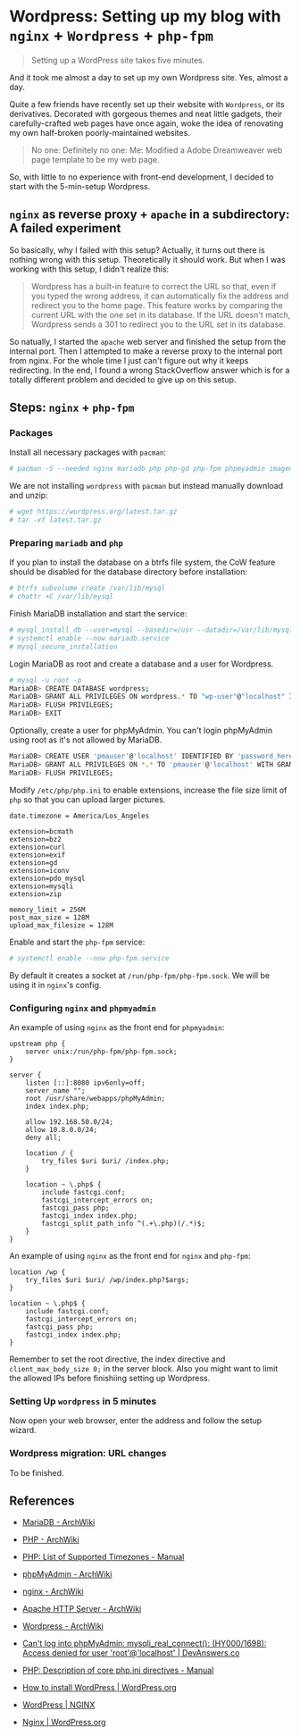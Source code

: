 # Wordpress: Setting up my blog with `nginx` + `Wordpress` + `php-fpm`

> Setting up a WordPress site takes five minutes.

And it took me almost a day to set up my own Wordpress site. Yes, almost a day.

Quite a few friends have recently set up their website with `Wordpress`, or its derivatives. Decorated with gorgeous themes and neat little gadgets, their carefully-crafted web pages have once again, woke the idea of renovating my own half-broken poorly-maintained websites.

> No one:
> Definitely no one:
> Me: Modified a Adobe Dreamweaver web page template to be my web page.

So, with little to no experience with front-end development, I decided to start with the 5-min-setup Wordpress.

## `nginx` as reverse proxy + `apache` in a subdirectory: A failed experiment

So basically, why I failed with this setup? Actually, it turns out there is nothing wrong with this setup. Theoretically it should work. But when I was working with this setup, I didn't realize this:

> Wordpress has a built-in feature to correct the URL so that, even if you typed the wrong address, it can automatically fix the address and redirect you to the home page. This feature works by comparing the current URL with the one set in its database. If the URL doesn't match, Wordpress sends a 301 to redirect you to the URL set in its database.

So natually, I started the `apache` web server and finished the setup from the internal port. Then I attempted to make a reverse proxy to the internal port from nginx. For the whole time I just can't figure out why it keeps redirecting. In the end, I found a wrong StackOverflow answer which is for a totally different problem and decided to give up on this setup.

## Steps: `nginx` + `php-fpm`

### Packages

Install all necessary packages with `pacman`:

```bash
# pacman -S --needed nginx mariadb php php-gd php-fpm phpmyadmin imagemagick php-imagick
```

We are not installing `wordpress` with `pacman` but instead manually download and unzip:

```bash
# wget https://wordpress.org/latest.tar.gz
# tar -xf latest.tar.gz
```

### Preparing `mariadb` and `php`

If you plan to install the database on a btrfs file system, the CoW feature should be disabled for the database directory before installation:

```bash
# btrfs subvolume create /var/lib/mysql
# chattr +C /var/lib/mysql
```

Finish MariaDB installation and start the service:

```bash
# mysql_install_db --user=mysql --basedir=/usr --datadir=/var/lib/mysql
# systemctl enable --now mariadb.service
# mysql_secure_installation
```

Login MariaDB as root and create a database and a user for Wordpress.

```bash
# mysql -u root -p
MariaDB> CREATE DATABASE wordpress;
MariaDB> GRANT ALL PRIVILEGES ON wordpress.* TO "wp-user"@"localhost" IDENTIFIED BY "choose_db_password";
MariaDB> FLUSH PRIVILEGES;
MariaDB> EXIT
```

Optionally, create a user for phpMyAdmin. You can't login phpMyAdmin using root as it's not allowed by MariaDB.

```bash
MariaDB> CREATE USER 'pmauser'@'localhost' IDENTIFIED BY 'password_here';
MariaDB> GRANT ALL PRIVILEGES ON *.* TO 'pmauser'@'localhost' WITH GRANT OPTION;
MariaDB> FLUSH PRIVILEGES;
```

Modify `/etc/php/php.ini` to enable extensions, increase the file size limit of `php` so that you can upload larger pictures.

```
date.timezone = America/Los_Angeles

extension=bcmath
extension=bz2
extension=curl
extension=exif
extension=gd
extension=iconv
extension=pdo_mysql
extension=mysqli
extension=zip

memory_limit = 256M
post_max_size = 128M
upload_max_filesize = 128M
```

Enable and start the `php-fpm` service:

```bash
# systemctl enable --now php-fpm.service
```

By default it creates a socket at `/run/php-fpm/php-fpm.sock`. We will be using it in `nginx`'s config.

### Configuring `nginx` and `phpmyadmin`

An example of using `nginx` as the front end for `phpmyadmin`:

```
upstream php {
    server unix:/run/php-fpm/php-fpm.sock;
}

server {
    listen [::]:8080 ipv6only=off;
    server_name "";
    root /usr/share/webapps/phpMyAdmin;
    index index.php;

    allow 192.168.50.0/24;
    allow 10.8.0.0/24;
    deny all;

    location / {
        try_files $uri $uri/ /index.php;
    }

    location ~ \.php$ {
        include fastcgi.conf;
        fastcgi_intercept_errors on;
        fastcgi_pass php;
        fastcgi_index index.php;
        fastcgi_split_path_info ^(.+\.php)(/.*)$;
    }
}
```

An example of using `nginx` as the front end for `nginx` and `php-fpm`:

```
location /wp {
    try_files $uri $uri/ /wp/index.php?$args;
}

location ~ \.php$ {
    include fastcgi.conf;
    fastcgi_intercept_errors on;
    fastcgi_pass php;
    fastcgi_index index.php;
}
```

Remember to set the root directive, the index directive and `client_max_body_size 0;` in the server block. Also you might want to limit the allowed IPs before finishiing setting up Wordpress.

### Setting Up `wordpress` in 5 minutes

Now open your web browser, enter the address and follow the setup wizard.

### Wordpress migration: URL changes

To be finished.

## References

* [MariaDB - ArchWiki](https://wiki.archlinux.org/index.php/MariaDB)
* [PHP - ArchWiki](https://wiki.archlinux.org/index.php/PHP)
* [PHP: List of Supported Timezones - Manual](https://secure.php.net/manual/en/timezones.php)
* [phpMyAdmin - ArchWiki](https://wiki.archlinux.org/index.php/PhpMyAdmin)
* [nginx - ArchWiki](https://wiki.archlinux.org/index.php/Nginx)
* [Apache HTTP Server - ArchWiki](https://wiki.archlinux.org/index.php/Apache_HTTP_Server)
* [Wordpress - ArchWiki](https://wiki.archlinux.org/index.php/Wordpress)

* [Can't log into phpMyAdmin: mysqli_real_connect(): (HY000/1698): Access denied for user 'root'@'localhost' | DevAnswers.co](https://devanswers.co/phpmyadmin-access-denied-for-user-root-localhost/)
* [PHP: Description of core php.ini directives - Manual](https://www.php.net/manual/en/ini.core.php#ini.upload-max-filesize)

* [How to install WordPress | WordPress.org](https://wordpress.org/support/article/how-to-install-wordpress/)
* [WordPress | NGINX](https://www.nginx.com/resources/wiki/start/topics/recipes/wordpress/)
* [Nginx | WordPress.org](https://wordpress.org/support/article/nginx/)